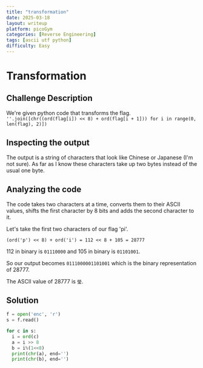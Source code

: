 ```yaml
---
title: "transformation"
date: 2025-03-18
layout: writeup
platform: picoGym
categories: [Reverse Engineering]
tags: [ascii utf python]
difficulty: Easy
---
```


# Transformation

## Challenge Description

We're given python code that transforms the flag.
`''.join([chr((ord(flag[i]) << 8) + ord(flag[i + 1])) for i in range(0, len(flag), 2)])`

## Inspecting the output

The output is a string of characters that look like Chinese or Japanese (I'm not sure).
As far as I know these characters take up two bytes instead of the usual one byte.

## Analyzing the code

The code takes two characters at a time, converts them to their ASCII values, shifts the first character by 8 bits and adds the second character to it.

Let's take the first two characters of our flag 'pi'.

`(ord('p') << 8) + ord('i') = 112 << 8 + 105 = 28777`

112 in binary is `01110000` and 105 in binary is `01101001`.

So our output becomes `0111000001101001` which is the binary representation of 28777.

The ASCII value of 28777 is `瑩`.

## Solution

```python
f = open('enc', 'r')
s = f.read()

for c in s:
  i = ord(c)
  a = i >> 8
  b = i%(1<<8)
  print(chr(a), end='')
  print(chr(b), end='')
```
